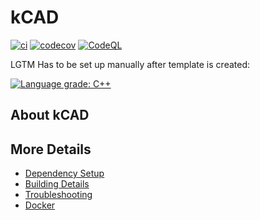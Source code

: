 # kCAD

[![ci](https://github.com/xKafka/kCAD/actions/workflows/ci.yml/badge.svg)](https://github.com/xKafka/kCAD/actions/workflows/ci.yml)
[![codecov](https://codecov.io/gh/xKafka/kCAD/branch/main/graph/badge.svg)](https://codecov.io/gh/xKafka/kCAD)
[![CodeQL](https://github.com/xKafka/kCAD/actions/workflows/codeql-analysis.yml/badge.svg)](https://github.com/xKafka/kCAD/actions/workflows/codeql-analysis.yml)

LGTM Has to be set up manually after template is created:

[![Language grade: C++](https://img.shields.io/lgtm/grade/cpp/github/xKafka/kCAD)](https://lgtm.com/projects/g/xKafka/kCAD/context:cpp)

## About kCAD



## More Details

 * [Dependency Setup](README_dependencies.md)
 * [Building Details](README_building.md)
 * [Troubleshooting](README_troubleshooting.md)
 * [Docker](README_docker.md)

